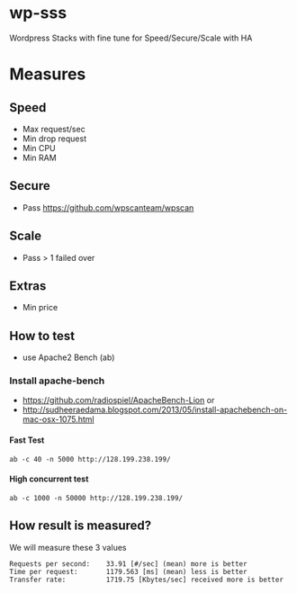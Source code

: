 # wp-sss
Wordpress Stacks with fine tune for Speed/Secure/Scale with HA

# Measures
## Speed
- Max request/sec
- Min drop request
- Min CPU
- Min RAM

## Secure
- Pass https://github.com/wpscanteam/wpscan

## Scale
- Pass > 1 failed over

## Extras
- Min price

## How to test
- use Apache2 Bench (ab)

### Install apache-bench
- https://github.com/radiospiel/ApacheBench-Lion
or
- http://sudheeraedama.blogspot.com/2013/05/install-apachebench-on-mac-osx-1075.html


#### Fast Test
```
ab -c 40 -n 5000 http://128.199.238.199/
```

#### High concurrent test
```
ab -c 1000 -n 50000 http://128.199.238.199/
```

## How result is measured?

We will measure these 3 values
```
Requests per second:    33.91 [#/sec] (mean) more is better
Time per request:       1179.563 [ms] (mean) less is better
Transfer rate:          1719.75 [Kbytes/sec] received more is better
```
